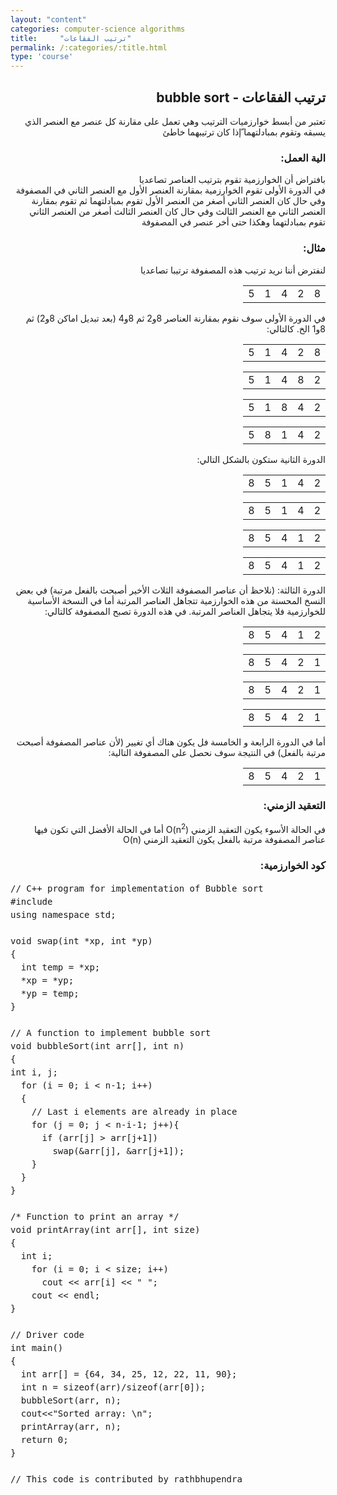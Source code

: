 ```yaml
---
layout: "content"
categories: computer-science algorithms
title:     "ترتيب الفقاعات"
permalink: /:categories/:title.html
type: 'course'
---
```


<div class="col-12">
<bdi>
  <h2>
    ترتيب الفقاعات - bubble sort
  </h2>

  <p class="content-p">
تعتبر من أبسط خوارزميات الترتيب وهي تعمل على مقارنة كل عنصر مع العنصر الذي يسبقه وتقوم بمبادلتهما ّإذا كان ترتيبهما خاطئ
  </p>

  <h3>
  الية العمل:
  </h3>

  <p class="content-p">
  بافتراض أن الخوارزمية تقوم بترتيب العناصر تصاعديا <br>
  في الدورة الأولى تقوم الخوارزمية بمقارنة العنصر الأول مع العنصر الثاني في المصفوفة وفي حال كان العنصر الثاني أصغر من العنصر الأول تقوم بمبادلتهما ثم تقوم بمقارنة العنصر الثاني مع العنصر الثالث وفي حال كان العنصر الثالث  أصغر من العنصر الثاني تقوم بمبادلتهما وهكذا حتى أخر عنصر في المصفوفة
  </p>

  <h3>
مثال:
  </h3>
  <p class="content-p">
    لنفترض أننا نريد ترتيب هذه المصفوفة ترتيبا تصاعديا
  </p>

  <div class="text-center">
    <table class="table table-bordered">
      <tr>
        <td>8 </td>
        <td>2 </td>
        <td>4 </td>
        <td>1 </td>
        <td>5 </td>
      </tr>
    </table>
  </div>
  <p class="content-p">
    في الدورة الأولى سوف نقوم بمقارنة العناصر 8و2 ثم 8و4 (بعد تبديل اماكن 8و2) ثم 8و1 الخ. كالتالي:
  </p>
  <div class="text-center">
    <table class="table table-bordered">
      <tr>
        <td class="item-selected">8 </td>
        <td class="item-selected">2 </td>
        <td>4 </td>
        <td>1 </td>
        <td>5 </td>
      </tr>
    </table>
  </div>
  <div class="text-center">
    <table class="table table-bordered">
      <tr>
        <td>2 </td>
        <td class="item-selected">8 </td>
        <td class="item-selected">4 </td>
        <td>1 </td>
        <td>5 </td>
      </tr>
    </table>
  </div>
  <div class="text-center">
    <table class="table table-bordered">
      <tr>
        <td>2 </td>
        <td>4 </td>
        <td class="item-selected">8 </td>
        <td class="item-selected">1 </td>
        <td>5 </td>
      </tr>
    </table>
  </div>
  <div class="text-center">
    <table class="table table-bordered">
      <tr>
        <td>2 </td>
        <td>4 </td>
        <td>1 </td>
        <td class="item-selected">8 </td>
        <td class="item-selected">5 </td>
      </tr>
    </table>
  </div>
  <p class="content-p">
    الدورة الثانية ستكون بالشكل التالي:
  </p>
  <div class="text-center">
    <table class="table table-bordered">
      <tr>
        <td class="item-selected">2 </td>
        <td class="item-selected">4 </td>
        <td>1 </td>
        <td>5 </td>
        <td>8 </td>
      </tr>
    </table>
  </div>
  <div class="text-center">
    <table class="table table-bordered">
      <tr>
        <td>2 </td>
        <td class="item-selected">4 </td>
        <td class="item-selected">1 </td>
        <td>5 </td>
        <td>8 </td>
      </tr>
    </table>
  </div>
  <div class="text-center">
    <table class="table table-bordered">
      <tr>
        <td>2 </td>
        <td>1 </td>
        <td class="item-selected">4 </td>
        <td class="item-selected">5 </td>
        <td>8 </td>
      </tr>
    </table>
  </div>
  <div class="text-center">
    <table class="table table-bordered">
      <tr>
        <td>2 </td>
        <td>1 </td>
        <td>4 </td>
        <td class="item-selected">5 </td>
        <td class="item-selected">8 </td>
      </tr>
    </table>
  </div>
  <p class="content-p">
    الدورة الثالثة: (نلاحظ أن عناصر المصفوفة الثلاث الأخير أصبحت بالفعل مرتبة) في بعض النسخ المحسنة من هذه الخوارزمية تتجاهل العناصر المرتبة أما في النسخة الأساسية للخوارزمية فلا يتجاهل العناصر المرتبة. في هذه الدورة تصبح المصفوفة كالتالي:
  </p>
  <div class="text-center">
    <table class="table table-bordered">
      <tr>
        <td class="item-selected">2 </td>
        <td class="item-selected">1 </td>
        <td>4 </td>
        <td>5 </td>
        <td>8 </td>
      </tr>
    </table>
  </div>
  <div class="text-center">
    <table class="table table-bordered">
      <tr>
        <td>1 </td>
        <td class="item-selected">2 </td>
        <td class="item-selected">4 </td>
        <td>5 </td>
        <td>8 </td>
      </tr>
    </table>
  </div>
  <div class="text-center">
    <table class="table table-bordered">
      <tr>
        <td>1 </td>
        <td>2 </td>
        <td class="item-selected">4 </td>
        <td class="item-selected">5 </td>
        <td>8 </td>
      </tr>
    </table>
  </div>
  <div class="text-center">
    <table class="table table-bordered">
      <tr>
        <td>1 </td>
        <td>2 </td>
        <td>4 </td>
        <td class="item-selected">5 </td>
        <td class="item-selected">8 </td>
      </tr>
    </table>
  </div>
  <p class="content-p">
أما في الدورة الرابعة و الخامسة فل يكون هناك أي تغيير (لأن عناصر المصفوفة أصبحت مرتبة بالفعل) في النتيجة سوف نحصل على المصفوفة التالية:
  </p>
  <div class="text-center">
    <table class="table table-bordered">
      <tr>
        <td>1 </td>
        <td>2 </td>
        <td>4 </td>
        <td>5 </td>
        <td>8 </td>
      </tr>
    </table>
  </div>
  <h3>
التعقيد الزمني:
  </h3>
  <p class="content-p">
  في الحالة الأسوء يكون التعقيد الزمني
  O(n<sup>2</sup>)
  أما في الحالة الأفضل التي تكون فيها عناصر المصفوفة مرتبة بالفعل يكون التعقيد الزمني
  O(n)
  </p>
  <h3>
كود الخوارزمية:
  </h3>
</bdi>
  <div class="code-box">
    <p>
    <pre style="line-height: 1.5em;">
// C++ program for implementation of Bubble sort 
#include <bits/stdc++.h>
using namespace std;
      
void swap(int *xp, int *yp) 
{ 
  int temp = *xp; 
  *xp = *yp; 
  *yp = temp; 
} 
      
// A function to implement bubble sort 
void bubbleSort(int arr[], int n) 
{ 
int i, j; 
  for (i = 0; i < n-1; i++)
  {
    // Last i elements are already in place 
    for (j = 0; j < n-i-1; j++){ 
      if (arr[j] > arr[j+1]) 
        swap(&arr[j], &arr[j+1]);
    } 
  }
} 
      
/* Function to print an array */
void printArray(int arr[], int size) 
{ 
  int i; 
    for (i = 0; i < size; i++) 
      cout << arr[i] << " "; 
    cout << endl; 
} 
      
// Driver code 
int main() 
{ 
  int arr[] = {64, 34, 25, 12, 22, 11, 90}; 
  int n = sizeof(arr)/sizeof(arr[0]); 
  bubbleSort(arr, n); 
  cout<<"Sorted array: \n"; 
  printArray(arr, n); 
  return 0; 
} 
      
// This code is contributed by rathbhupendra
      </pre>
    </p>
  </div>
</div>
